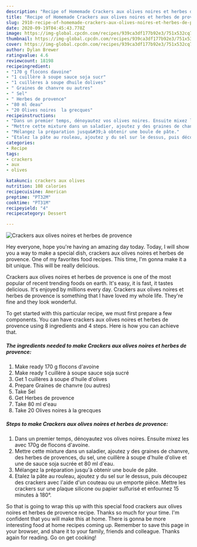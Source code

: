 ```yaml
---
description: "Recipe of Homemade Crackers aux olives noires et herbes de provence"
title: "Recipe of Homemade Crackers aux olives noires et herbes de provence"
slug: 2910-recipe-of-homemade-crackers-aux-olives-noires-et-herbes-de-provence
date: 2020-09-19T04:45:43.778Z
image: https://img-global.cpcdn.com/recipes/939ca3df177b92e3/751x532cq70/crackers-aux-olives-noires-et-herbes-de-provence-photo-principale-de-la-recette.jpg
thumbnail: https://img-global.cpcdn.com/recipes/939ca3df177b92e3/751x532cq70/crackers-aux-olives-noires-et-herbes-de-provence-photo-principale-de-la-recette.jpg
cover: https://img-global.cpcdn.com/recipes/939ca3df177b92e3/751x532cq70/crackers-aux-olives-noires-et-herbes-de-provence-photo-principale-de-la-recette.jpg
author: Dylan Brewer
ratingvalue: 4.6
reviewcount: 18198
recipeingredient:
- "170 g flocons davoine"
- "1 cuillère à soupe sauce soja sucr"
- "1 cuillères à soupe dhuile dolives"
- " Graines de chanvre ou autres"
- " Sel"
- " Herbes de provence"
- "80 ml deau"
- "20 Olives noires  la grecques"
recipeinstructions:
- "Dans un premier temps, dénoyautez vos olives noires. Ensuite mixez les avec 170g de flocons d&#39;avoine."
- "Mettre cette mixture dans un saladier, ajoutez y des graines de chanvre, des herbes de provences, du sel, une cuillère à soupe d&#39;huile d&#39;olive et une de sauce soja sucrée et 80 ml d&#39;eau."
- "Mélangez la préparation jusqu&#39;à obtenir une boule de pâte."
- "Etalez la pâte au rouleau, ajoutez y du sel sur le dessus, puis découpez des crackers avec l&#39;aide d&#39;un couteau ou un emporte pièce. Mettre les crackers sur une plaque silicone ou papier sulfurisé et enfournez 15 minutes à 180°."
categories:
- Recipe
tags:
- crackers
- aux
- olives

katakunci: crackers aux olives 
nutrition: 108 calories
recipecuisine: American
preptime: "PT32M"
cooktime: "PT31M"
recipeyield: "4"
recipecategory: Dessert

---
```



![Crackers aux olives noires et herbes de provence](https://img-global.cpcdn.com/recipes/939ca3df177b92e3/751x532cq70/crackers-aux-olives-noires-et-herbes-de-provence-photo-principale-de-la-recette.jpg)

Hey everyone, hope you're having an amazing day today. Today, I will show you a way to make a special dish, crackers aux olives noires et herbes de provence. One of my favorites food recipes. This time, I'm gonna make it a bit unique. This will be really delicious.



Crackers aux olives noires et herbes de provence is one of the most popular of recent trending foods on earth. It's easy, it is fast, it tastes delicious. It's enjoyed by millions every day. Crackers aux olives noires et herbes de provence is something that I have loved my whole life. They're fine and they look wonderful.


To get started with this particular recipe, we must first prepare a few components. You can have crackers aux olives noires et herbes de provence using 8 ingredients and 4 steps. Here is how you can achieve that.

<!--inarticleads1-->

##### The ingredients needed to make Crackers aux olives noires et herbes de provence:

1. Make ready 170 g flocons d&#39;avoine
1. Make ready 1 cuillère à soupe sauce soja sucré
1. Get 1 cuillères à soupe d&#39;huile d&#39;olives
1. Prepare  Graines de chanvre (ou autres)
1. Take  Sel
1. Get  Herbes de provence
1. Take 80 ml d&#39;eau
1. Take 20 Olives noires à la grecques




<!--inarticleads2-->

##### Steps to make Crackers aux olives noires et herbes de provence:

1. Dans un premier temps, dénoyautez vos olives noires. Ensuite mixez les avec 170g de flocons d&#39;avoine.
1. Mettre cette mixture dans un saladier, ajoutez y des graines de chanvre, des herbes de provences, du sel, une cuillère à soupe d&#39;huile d&#39;olive et une de sauce soja sucrée et 80 ml d&#39;eau.
1. Mélangez la préparation jusqu&#39;à obtenir une boule de pâte.
1. Etalez la pâte au rouleau, ajoutez y du sel sur le dessus, puis découpez des crackers avec l&#39;aide d&#39;un couteau ou un emporte pièce. Mettre les crackers sur une plaque silicone ou papier sulfurisé et enfournez 15 minutes à 180°.




So that is going to wrap this up with this special food crackers aux olives noires et herbes de provence recipe. Thanks so much for your time. I'm confident that you will make this at home. There is gonna be more interesting food at home recipes coming up. Remember to save this page in your browser, and share it to your family, friends and colleague. Thanks again for reading. Go on get cooking!
